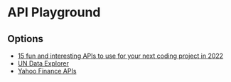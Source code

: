 # API Playground

## Options

* [15 fun and interesting APIs to use for your next coding project in 2022](https://medium.com/codex/15-fun-and-interesting-apis-to-use-for-your-next-coding-project-in-2022-86a4ff3a2742)
* [UN Data Explorer](http://data.un.org/Explorer.aspx)
* [Yahoo Finance APIs](https://python-yahoofinance.readthedocs.io/en/latest/api.html)
